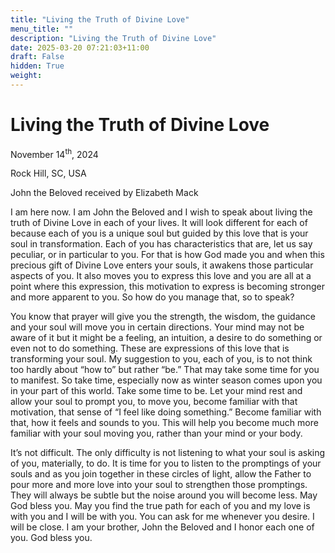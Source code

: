 ```yaml
---
title: "Living the Truth of Divine Love"
menu_title: ""
description: "Living the Truth of Divine Love"
date: 2025-03-20 07:21:03+11:00
draft: False
hidden: True
weight:
---
```

# Living the Truth of Divine Love

November 14<sup>th</sup>, 2024

Rock Hill, SC, USA

John the Beloved received by Elizabeth Mack

I am here now. I am John the Beloved and I wish to speak about living the truth of Divine Love in each of your lives. It will look different for each of because each of you is a unique soul but guided by this love that is your soul in transformation. Each of you has characteristics that are, let us say peculiar, or in particular to you. For that is how God made you and when this precious gift of Divine Love enters your souls, it awakens those particular aspects of you. It also moves you to express this love and you are all at a point where this expression, this motivation to express is becoming stronger and more apparent to you. So how do you manage that, so to speak?

You know that prayer will give you the strength, the wisdom, the guidance and your soul will move you in certain directions. Your mind may not be aware of it but it might be a feeling, an intuition, a desire to do something or even not to do something. These are expressions of this love that is transforming your soul. My suggestion to you, each of you, is to not think too hardly about “how to” but rather “be.” That may take some time for you to manifest. So take time, especially now as winter season comes upon you in your part of this world. Take some time to be. Let your mind rest and allow your soul to prompt you, to move you, become familiar with that motivation, that sense of “I feel like doing something.” Become familiar with that, how it feels and sounds to you. This will help you become much more familiar with your soul moving you, rather than your mind or your body.

It’s not difficult. The only difficulty is not listening to what your soul is asking of you, materially, to do. It is time for you to listen to the promptings of your souls and as you join together in these circles of light, allow the Father to pour more and more love into your soul to strengthen those promptings. They will always be subtle but the noise around you will become less. May God bless you. May you find the true path for each of you and my love is with you and I will be with you. You can ask for me whenever you desire. I will be close. I am your brother, John the Beloved and I honor each one of you. God bless you.
